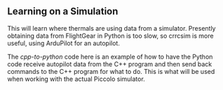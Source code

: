 Learning on a Simulation
------------------------
This will learn where thermals are using data from a simulator. Presently
obtaining data from FlightGear in Python is too slow, so crrcsim is more
useful, using ArduPilot for an autopilot.

The _cpp-to-python_ code here is an example of how to have the Python code
receive autopilot data from the C++ program and then send back commands to the
C++ program for what to do. This is what will be used when working with the
actual Piccolo simulator.

